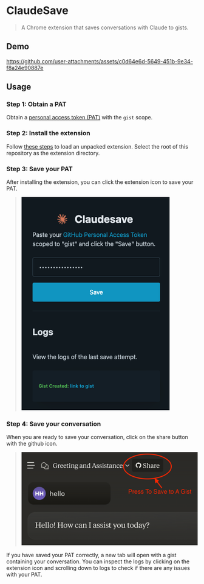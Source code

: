 # ClaudeSave

> A Chrome extension that saves conversations with Claude to gists.

## Demo

https://github.com/user-attachments/assets/c0d64e6d-5649-451b-9e34-f8a24e90887e


## Usage

### Step 1: Obtain a PAT

Obtain a [personal access token (PAT)](https://docs.github.com/en/authentication/keeping-your-account-and-data-secure/managing-your-personal-access-tokens#creating-a-personal-access-token-classic) with the `gist` scope.

### Step 2: Install the extension

Follow [these steps](https://developer.chrome.com/docs/extensions/get-started/tutorial/hello-world#load-unpacked) to load an unpacked extension.  Select the root of this repository as the extension directory.

### Step 3: Save your PAT
After installing the extension, you can click the extension icon to save your PAT.

> ![screenshot](images/screenshots/3_claudesave.png)

### Step 4: Save your conversation

When you are ready to save your conversation, click on the share button with the github icon.

> ![screenshot](images/screenshots/1_claudesave.png)

If you have saved your PAT correctly, a new tab will open with a gist containing your conversation.  You can inspect the logs by clicking on the extension icon and scrolling down to logs to check if there are any issues with your PAT.
